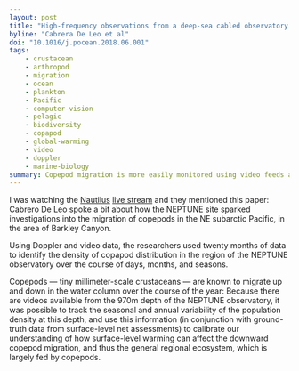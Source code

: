 ```yaml
---
layout: post
title: "High-frequency observations from a deep-sea cabled observatory revealseasonal overwintering of Neocalanus spp. in Barkley Canyon, NE Paciﬁc:Insights into particulate organic carbon ﬂux"
byline: "Cabrera De Leo et al"
doi: "10.1016/j.pocean.2018.06.001"
tags:
    - crustacean
    - arthropod
    - migration
    - ocean
    - plankton
    - Pacific
    - computer-vision
    - pelagic
    - biodiversity
    - copapod
    - global-warming
    - video
    - doppler
    - marine-biology
summary: Copepod migration is more easily monitored using video feeds and Doppler acoustic data from a powerful undersea observatory.
---
```


I was watching the [Nautilus](https://twitter.com/EVNautilus) [live stream](http://nautiluslive.org/) and they mentioned this paper: Cabrero De Leo spoke a bit about how the NEPTUNE site sparked investigations into the migration of copepods in the NE subarctic Pacific, in the area of Barkley Canyon.

Using Doppler and video data, the researchers used twenty months of data to identify the density of copapod distribution in the region of the NEPTUNE observatory over the course of days, months, and seasons.

Copepods — tiny millimeter-scale crustaceans — are known to migrate up and down in the water column over the course of the year: Because there are videos available from the 970m depth of the NEPTUNE observatory, it was possible to track the seasonal and annual variability of the population density at this depth, and use this information (in conjunction with ground-truth data from surface-level net assessments) to calibrate our understanding of how surface-level warming can affect the downward copepod migration, and thus the general regional ecosystem, which is largely fed by copepods.
